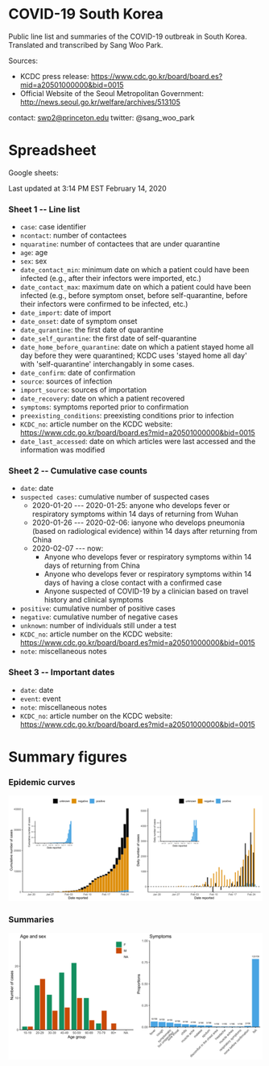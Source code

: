 # COVID-19 South Korea

Public line list and summaries of the COVID-19 outbreak in South Korea. Translated and transcribed by Sang Woo Park.

Sources:
* KCDC press release: https://www.cdc.go.kr/board/board.es?mid=a20501000000&bid=0015
* Official Website of the Seoul Metropolitan Government: http://news.seoul.go.kr/welfare/archives/513105

contact: swp2@princeton.edu
twitter: @sang_woo_park

# Spreadsheet

Google sheets:

Last updated at 3:14 PM EST February 14, 2020 

### Sheet 1 -- Line list

* `case`: case identifier
* `ncontact`: number of contactees
* `nquaratine`: number of contactees that are under quarantine
* `age`: age
* `sex`: sex
* `date_contact_min`: minimum date on which a patient could have been infected (e.g., after their infectors were imported, etc.)
* `date_contact_max`: maximum date on which a patient could have been infected (e.g., before symptom onset, before self-quarantine, before their infectors were confirmed to be infected, etc.)
* `date_import`: date of import
* `date_onset`: date of symptom onset
* `date_qurantine`: the first date of quarantine
* `date_self_qurantine`: the first date of self-quarantine
* `date_home_before_quarantine`: date on which a patient stayed home all day before they were quarantined; KCDC uses 'stayed home all day' with 'self-quarantine' interchangably in some cases.
* `date_confirm`: date of confirmation
* `source`: sources of infection
* `import_source`: sources of importation
* `date_recovery`: date on which a patient recovered
* `symptoms`: symptoms reported prior to confirmation
* `preexisting_conditions`: preexisting conditions prior to infection
* `KCDC_no`: article number on the KCDC website: https://www.cdc.go.kr/board/board.es?mid=a20501000000&bid=0015
* `date_last_accessed`: date on which articles were last accessed and the information was modified

### Sheet 2 -- Cumulative case counts

* `date`: date
* `suspected cases`: cumulative number of suspected cases
  * 2020-01-20 --- 2020-01-25: anyone who develops fever or respiratory symptoms within 14 days of returning from Wuhan
  * 2020-01-26 --- 2020-02-06: ianyone who develops pneumonia (based on radiological evidence) within 14 days after returning from China
  * 2020-02-07 --- now:
    * Anyone who develops fever or respiratory symptoms within 14 days of returning from China
    * Anyone who develops fever or respiratory symptoms within 14 days of having a close contact with a confirmed case
    * Anyone suspected of COVID-19 by a clinician based on travel history and clinical symptoms
* `positive`: cumulative number of positive cases
* `negative`: cumulative number of negative cases
* `unknown`: number of individuals still under a test
* `KCDC_no`: article number on the KCDC website: https://www.cdc.go.kr/board/board.es?mid=a20501000000&bid=0015
* `note`: miscellaneous notes

### Sheet 3 -- Important dates

* `date`: date
* `event`: event
* `note`: miscellaneous notes
* `KCDC_no`: article number on the KCDC website: https://www.cdc.go.kr/board/board.es?mid=a20501000000&bid=0015

# Summary figures

### Epidemic curves

![Epidemic curves](https://github.com/parksw3/COVID19-Korea/blob/master/figure_epidemic.png)

### Summaries

![Summaries](https://github.com/parksw3/COVID19-Korea/blob/master/figure_patient_summary.png)
